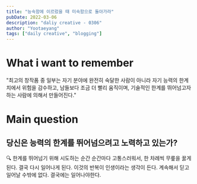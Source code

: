 ```yaml
---
title: "능숙함에 이르렀을 때 미숙함으로 돌아가라"
pubDate: 2022-03-06
description: "daliy creative - 0306"
author: "Yootaeyang"
tags: ["daily creative", "blogging"]
---
```


# What i want to remember

"최고의 창작품 중 일부는 자기 분야에 완전히 숙달한 사람이 아니라 자기 능력의 한계치에서 위험을 감수하고, 남들보다 조금 더 빨리 움직이며, 기술적인 한계를 뛰어넘고자 하는 사람에 의해서 만들어진다."

# Main question

## 당신은 능력의 한계를 뛰어넘으려고 노력하고 있는가?

🔍 한계를 뛰어넘기 위해 시도하는 순간 순간마다 고통스러워서, 한 차례씩 무릎을 꿇게 된다. 결국 다시 일어나게 된다. 이것의 반복이 인생이라는 생각이 든다. 계속해서 딛고 일어날 수밖에 없다. 결국에는 일어나야한다.
